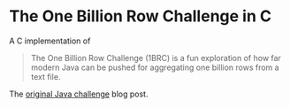 # The One Billion Row Challenge in C

A C implementation of
> The One Billion Row Challenge (1BRC) is a fun exploration of how far modern Java can be pushed for aggregating one billion rows from a text file.

The [original Java challenge](https://www.morling.dev/blog/one-billion-row-challenge/) blog post.
